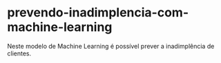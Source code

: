 # prevendo-inadimplencia-com-machine-learning
Neste modelo de Machine Learning é possível prever a inadimplência de clientes.
